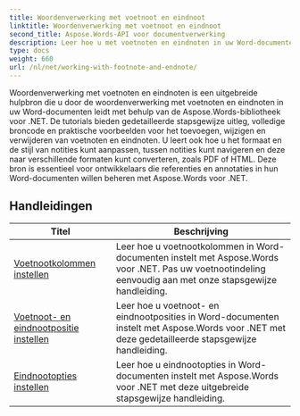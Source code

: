 ```yaml
---
title: Woordenverwerking met voetnoot en eindnoot
linktitle: Woordenverwerking met voetnoot en eindnoot
second_title: Aspose.Words-API voor documentverwerking
description: Leer hoe u met voetnoten en eindnoten in uw Word-documenten kunt werken met Aspose.Words voor .NET. Gedetailleerde tutorials en praktische voorbeelden.
type: docs
weight: 660
url: /nl/net/working-with-footnote-and-endnote/
---
```

Woordenverwerking met voetnoten en eindnoten is een uitgebreide hulpbron die u door de woordenverwerking met voetnoten en eindnoten in uw Word-documenten leidt met behulp van de Aspose.Words-bibliotheek voor .NET. De tutorials bieden gedetailleerde stapsgewijze uitleg, volledige broncode en praktische voorbeelden voor het toevoegen, wijzigen en verwijderen van voetnoten en eindnoten. U leert ook hoe u het formaat en de stijl van notities kunt aanpassen, tussen notities kunt navigeren en deze naar verschillende formaten kunt converteren, zoals PDF of HTML. Deze bron is essentieel voor ontwikkelaars die referenties en annotaties in hun Word-documenten willen beheren met Aspose.Words voor .NET.

 ## Handleidingen
| Titel | Beschrijving |
| --- | --- |
| [Voetnootkolommen instellen](./set-foot-note-columns/) | Leer hoe u voetnootkolommen in Word-documenten instelt met Aspose.Words voor .NET. Pas uw voetnootindeling eenvoudig aan met onze stapsgewijze handleiding. |
| [Voetnoot- en eindnootpositie instellen](./set-footnote-and-end-note-position/) | Leer hoe u voetnoot- en eindnootposities in Word-documenten instelt met Aspose.Words voor .NET met deze gedetailleerde stapsgewijze handleiding. |
| [Eindnootopties instellen](./set-endnote-options/) | Leer hoe u eindnootopties in Word-documenten instelt met Aspose.Words voor .NET met deze uitgebreide stapsgewijze handleiding. |